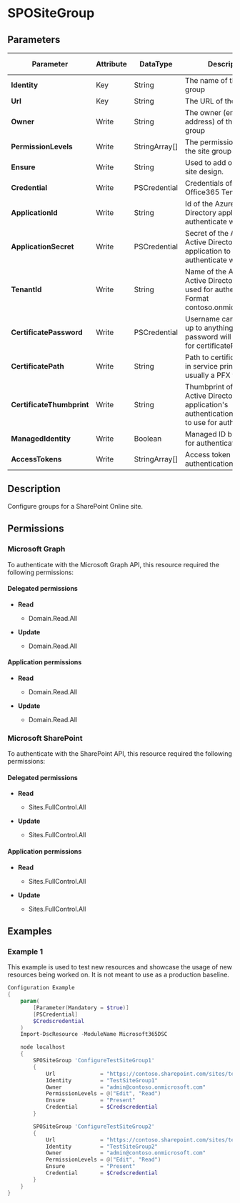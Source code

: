 ﻿# SPOSiteGroup

## Parameters

| Parameter | Attribute | DataType | Description | Allowed Values |
| --- | --- | --- | --- | --- |
| **Identity** | Key | String | The name of the site group | |
| **Url** | Key | String | The URL of the site. | |
| **Owner** | Write | String | The owner (email address) of the site group | |
| **PermissionLevels** | Write | StringArray[] | The permission level of the site group | |
| **Ensure** | Write | String | Used to add or remove site design. | `Present`, `Absent` |
| **Credential** | Write | PSCredential | Credentials of the Office365 Tenant Admin. | |
| **ApplicationId** | Write | String | Id of the Azure Active Directory application to authenticate with. | |
| **ApplicationSecret** | Write | PSCredential | Secret of the Azure Active Directory application to authenticate with. | |
| **TenantId** | Write | String | Name of the Azure Active Directory tenant used for authentication. Format contoso.onmicrosoft.com | |
| **CertificatePassword** | Write | PSCredential | Username can be made up to anything but password will be used for certificatePassword | |
| **CertificatePath** | Write | String | Path to certificate used in service principal usually a PFX file. | |
| **CertificateThumbprint** | Write | String | Thumbprint of the Azure Active Directory application's authentication certificate to use for authentication. | |
| **ManagedIdentity** | Write | Boolean | Managed ID being used for authentication. | |
| **AccessTokens** | Write | StringArray[] | Access token used for authentication. | |


## Description

Configure groups for a SharePoint Online site.

## Permissions

### Microsoft Graph

To authenticate with the Microsoft Graph API, this resource required the following permissions:

#### Delegated permissions

- **Read**

    - Domain.Read.All

- **Update**

    - Domain.Read.All

#### Application permissions

- **Read**

    - Domain.Read.All

- **Update**

    - Domain.Read.All

### Microsoft SharePoint

To authenticate with the SharePoint API, this resource required the following permissions:

#### Delegated permissions

- **Read**

    - Sites.FullControl.All

- **Update**

    - Sites.FullControl.All

#### Application permissions

- **Read**

    - Sites.FullControl.All

- **Update**

    - Sites.FullControl.All

## Examples

### Example 1

This example is used to test new resources and showcase the usage of new resources being worked on.
It is not meant to use as a production baseline.

```powershell
Configuration Example
{
    param(
        [Parameter(Mandatory = $true)]
        [PSCredential]
        $Credscredential
    )
    Import-DscResource -ModuleName Microsoft365DSC

    node localhost
    {
        SPOSiteGroup 'ConfigureTestSiteGroup1'
        {
            Url              = "https://contoso.sharepoint.com/sites/testsite1"
            Identity         = "TestSiteGroup1"
            Owner            = "admin@contoso.onmicrosoft.com"
            PermissionLevels = @("Edit", "Read")
            Ensure           = "Present"
            Credential       = $Credscredential
        }

        SPOSiteGroup 'ConfigureTestSiteGroup2'
        {
            Url              = "https://contoso.sharepoint.com/sites/testsite1"
            Identity         = "TestSiteGroup2"
            Owner            = "admin@contoso.onmicrosoft.com"
            PermissionLevels = @("Edit", "Read")
            Ensure           = "Present"
            Credential       = $Credscredential
        }
    }
}
```

